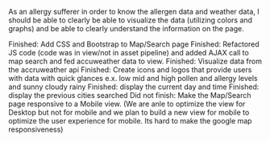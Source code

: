 As an allergy sufferer in order to know the allergen data and weather data, I should be able to clearly be able to visualize the data (utilizing colors and graphs)  and be able to clearly understand the information on the page. 

Finished: Add CSS and Bootstrap to Map/Search page
Finished: Refactored JS code (code was in view/not in asset pipeline) and added AJAX call to map search and fed accuweather data to view.
Finished: Visualize data from the accruweather api
Finished: Create icons and logos that provide users with data with quick glances e.x. low mid and high pollen and allergy levels and sunny cloudy rainy
Finished: display the current day and time
Finished: display the previous cities searched
Did not finish: Make the Map/Search page responsive to a Mobile view. (We are anle to optimize the view for Desktop but not for mobile and we plan to build a new view for mobile to optimize the user experience for mobile. Its hard to make the google map responsiveness)
